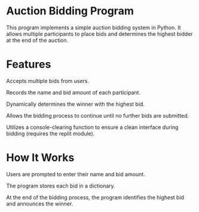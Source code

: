 # Auction Bidding Program

This program implements a simple auction bidding system in Python. It allows multiple participants to place bids and determines the highest bidder at the end of the auction.

# Features

Accepts multiple bids from users.

Records the name and bid amount of each participant.

Dynamically determines the winner with the highest bid.

Allows the bidding process to continue until no further bids are submitted.

Utilizes a console-clearing function to ensure a clean interface during bidding (requires the replit module).

# How It Works

Users are prompted to enter their name and bid amount.

The program stores each bid in a dictionary.

At the end of the bidding process, the program identifies the highest bid and announces the winner.
